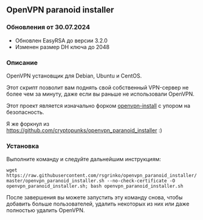 ## OpenVPN paranoid installer
### Обновления от 30.07.2024
 - Обновлен EasyRSA до версии 3.2.0
 - Изменен размер DH ключа до 2048

### Описание

OpenVPN установщик для Debian, Ubuntu и CentOS.

Этот скрипт позволит вам поднять свой собственный VPN-сервер не более чем за минуту, даже если вы раньше не использовали OpenVPN.

Этот проект является изначально форком <a href="https://github.com/Nyr/openvpn-install" target="_blank">openvpn-install</a> с упором на безопасность.

Я же форкнул из <a href="https://github.com/cryptopunks/openvpn_paranoid_installer">https://github.com/cryptopunks/openvpn_paranoid_installer</a> :)

### Установка
Выполните команду и следуйте дальнейшим инструкциям:

`wget https://raw.githubusercontent.com/rsgrinko/openvpn_paranoid_installer/master/openvpn_paranoid_installer.sh --no-check-certificate -O openvpn_paranoid_installer.sh; bash openvpn_paranoid_installer.sh`

После завершения вы можете запустить эту команду снова, чтобы добавить больше пользователей, удалить некоторых из них или даже полностью удалить OpenVPN.

